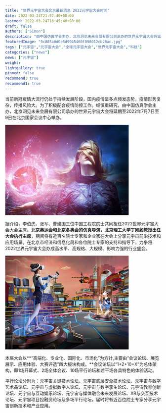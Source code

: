 ```yaml
---
title: "世界元宇宙大会北京最新消息 2022元宇宙大会时间"
date: 2022-03-24T21:57:40+08:00
lastmod: 2022-03-24T16:45:40+08:00
draft: false
authors: ["Simon"]
description: "由中国仿真学会主办，北京洞见未来会展有限公司承办的世界元宇宙大会将延期至2022年7月7日至9日在北京国家会议中心举办。"
featuredImage: "9c885a0d0e5d9945460f098012cb28ac.jpg"
tags: ["元宇宙","元宇宙大会","全球元宇宙大会","世界元宇宙大会","科技"]
categories: ["news"]
news: ["元宇宙"]
weight: 
lightgallery: true
pinned: false
recommend: true
recommend1: true
---
```

当前新冠疫情大流行仍处于持续发展阶段，国内疫情呈多点频发态势，疫情形势复杂，传播风险大。为了积极配合疫情防控工作。经慎重研究，由中国仿真学会主办，北京洞见未来会展有限公司承办的世界元宇宙大会将延期至2022年7月7日至9日在北京国家会议中心举办。

![配图一](9c885a0d0e5d9945460f098012cb28ac.jpg)

据介绍，李伯虎、张军、曹建国三位中国工程院院士共同担任2022世界元宇宙大会大会主席。**北京奥运会和北京冬奥会的仿真导演，北京理工大学丁刚毅教授出任大会执行主席**，期间将有近百名院士专家和企业家在大会上分享元宇宙前沿技术和应用场景。在北京市经济和信息化局和各位院士专家的支持和指导下，力争将2022世界元宇宙大会办成高水平、高规格、大规模、影响力强的行业盛会。

![配图二](264d84ad5692549d5d0f34905486648b.jpg)

本届大会以**“高端化、专业化、国际化、市场化”为方针,主要由“会议论坛、展览展示、应用体验、大赛评选”四大板块构成。**会议论坛以“1+2+10+X”为总体架构，即1场开幕式、2场全体会议、10场平行论坛和若干场各具特色的体验活动。

平行论坛分别为：元宇宙关键技术论坛、元宇宙底层安全技术论坛、元宇宙与数字艺术品论坛、元宇宙与虚拟数字人论坛、元宇宙与数字孪生论坛、元宇宙教育创新论坛、元宇宙与互动娱乐论坛、元宇宙与媒体融合未来发展论坛、XR与交互技术论坛、元宇宙项目投融资论坛及多场平行论坛，届时将有近百位院士专家分享元宇宙创新技术和产业应用。

